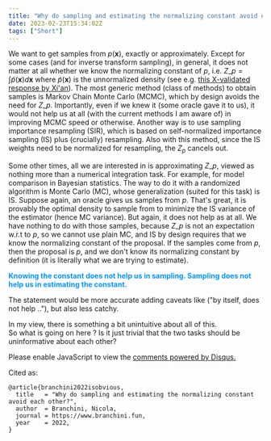 ```yaml
---
title: "Why do sampling and estimating the normalizing constant avoid each other?"
date: 2023-02-23T15:34:02Z 
tags: ["Short"]
---
```


We want to get samples from $p(\mathbf{x})$, exactly or approximately. Except for some cases (and for inverse transform sampling), in general, it does not matter at all whether we know the normalizing constant of $p$, i.e. $Z\_{p} = \int \widetilde{p}(\mathbf{x}) d \mathbf{x}$ where $\widetilde{p}(\mathbf{x})$ is the unnormalized density (see e.g. [this X-validated response by Xi'an](https://stats.stackexchange.com/questions/465787/can-sampling-be-difficult-even-with-access-to-the-normalized-version-of-the-dist)). The most generic method (class of methods) to obtain samples is Markov Chain Monte Carlo (MCMC), which by design avoids the need for $Z\_{p}$. Importantly, even if we knew it (some oracle gave it to us), it would not help us at all (with the current methods I am aware of) in improving MCMC speed or otherwise. Another way is to use sampling importance resampling (SIR), which is based on self-normalized importance sampling (IS) plus (crucially) resampling. Also with this method, since the IS weights need to be normalized for resampling, the $Z_p$ cancels out. 

Some other times, all we are interested in is approximating $Z\_{p}$, viewed as nothing more than a numerical integration task. For example, for model comparison in Bayesian statistics. The way to do it with a randomized algorithm is Monte Carlo (MC), whose generalization (suited for this task) is IS. Suppose again, an oracle gives us samples from $p$. That's great, it is provably the optimal density to sample from to minimize the IS variance of the estimator (hence MC variance). But again, it does not help as at all. We have nothing to do with those samples, because $Z\_{p}$ is not an expectation w.r.t to $p$, so we cannot use plain MC, and IS by design requires that we know the normalizing constant of the proposal. If the samples come from $p$, then the proposal is $p$, and we don't know its normalizing constant by definition (it is literally what we are trying to estimate). 

<span style="color:#0695FF"> **Knowing the constant does not help us in sampling. Sampling does not help us in estimating the constant.** </span>

The statement would be more accurate adding caveats like ("by itself, does not help .."), but also less catchy.

In my view, there is something a bit unintuitive about all of this.  
So what is going on here ? Is it just trivial that the two tasks should be uninformative about each other? 
<!-- $$\begin{equation}\begin{aligned}
\mu = \mathbb{E}\_{p}[f(\mathbf{x})] = \int f(\mathbf{x}) p(\mathbf{x}) \mathrm{d}\mathbf{x} , 
\end{aligned}\end{equation}\tag{1}\label{eq1}$$ -->





<div id="disqus_thread"></div>
<script>
    /**
    *  RECOMMENDED CONFIGURATION VARIABLES: EDIT AND UNCOMMENT THE SECTION BELOW TO INSERT DYNAMIC VALUES FROM YOUR PLATFORM OR CMS.
    *  LEARN WHY DEFINING THESE VARIABLES IS IMPORTANT: https://disqus.com/admin/universalcode/#configuration-variables    */

    var disqus_config = function () {
    this.page.url = "https://www.branchini.fun/posts/sampling_and_estimating";  
    this.page.identifier = "samplingandestimating"; // Replace PAGE_IDENTIFIER with your page's unique identifier variable
    };

    (function() { // DON'T EDIT BELOW THIS LINE
    var d = document, s = d.createElement('script');
    s.src = 'https://personal-website-g7y0elzvjn.disqus.com/embed.js';
    s.setAttribute('data-timestamp', +new Date());
    (d.head || d.body).appendChild(s);
    })();
</script>
<noscript>Please enable JavaScript to view the <a href="https://disqus.com/?ref_noscript">comments powered by Disqus.</a></noscript>


<p>Cited as:</p>
<pre tabindex="0"><code>@article{branchini2022isobvious,
  title   = "Why do sampling and estimating the normalizing constant avoid each other?",
  author  = Branchini, Nicola,
  journal = https://www.branchini.fun,
  year    = 2022,
}
